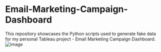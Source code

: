 # Email-Marketing-Campaign-Dashboard
This repository showcases the Python scripts used to generate fake data for my personal Tableau project - Email Marketing Campaign Dashboard.
![image](https://github.com/Marius321/Email-Marketing-Campaign-Dashboard/assets/117634180/aff9e96d-0ce1-4c0e-b5bc-3c8ed79742cb)
